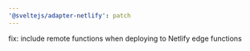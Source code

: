 ```yaml
---
'@sveltejs/adapter-netlify': patch
---
```


fix: include remote functions when deploying to Netlify edge functions
